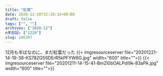 ```yaml
---
title: "紅葉"
date: 2020-12-20T15:10:33+09:00
draft: false
tags: ["", ""]
archives: ["2020-12"]
n年日記: ["1220"]
slug: 146397
---
```

12月も半ばなのに、まだ紅葉だった
{{< imgresourceserver file="20201221-14-19-38-KS78ZG5SDErR5kPFYW6G.jpg" width="600" title="">}}
{{< imgresourceserver file="20201211-14-15-41-BmZl0bOALPdi9k-83aPA.jpg" width="600" title="">}}